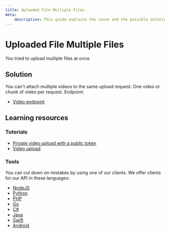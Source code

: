 ```yaml
---
title: Uploaded File Multiple Files
meta: 
    description: This guide explains the cause and the possible solutions for the Uploaded File Multiple Files error.
---
```


# Uploaded File Multiple Files

You tried to upload multiple files at once.

## Solution

You can't attach multiple videos to the same upload request. One video or chunk of video per request. Endpoint:

* [Video endpoint](/reference/api/Videos#list-all-video-objects)

## Learning resources

### Tutorials

* [Private video upload with a public token](https://api.video/blog/product-updates/video-access-management-how-to-create-deliver-and-manage-private-videos-and-what/)
* [Video upload](https://api.video/blog/tutorials/video-upload-tutorial/)

### Tools

You can cut down on mistakes by using one of our clients. We offer clients for our API in these languages:

- [NodeJS](../sdks/api-clients/apivideo-nodejs-client.md)
- [Python](../sdks/api-clients/apivideo-python-client.md)
- [PHP](../sdks/api-clients/apivideo-php-client.md)
- [Go](../sdks/api-clients/apivideo-go-client.md)
- [C#](../sdks/api-clients/apivideo-csharp-client.md)
- [Java](../sdks/api-clients/apivideo-java-client.md)
- [Swift](../sdks/api-clients/apivideo-swift5-client.md)
- [Android](../sdks/api-clients/apivideo-android-client.md)

